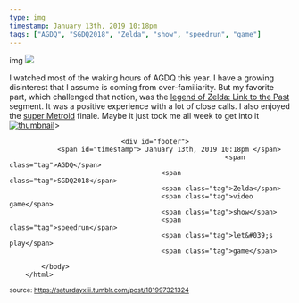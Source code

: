 ```yaml
---
type: img
timestamp: January 13th, 2019 10:18pm
tags: ["AGDQ", "SGDQ2018", "Zelda", "show", "speedrun", "game"]
---
```

img
<img src="https://saturdayxiii.github.io/media/181997321324.gif"/>
                                                                                          
I watched most of the waking hours of AGDQ this year.  I have a growing disinterest that I assume is coming from over-familiarity.  But my favorite part, which challenged that notion, was the <a href="https://youtu.be/Gcbhkqub6ZI" target="_blank">legend of Zelda: Link to the Past</a> segment.  It was a positive experience with a lot of close calls.  I also enjoyed the <a href="https://youtu.be/rbyV3MCR9xk" target="_blank">super Metroid</a> finale.  Maybe it just took me all week to get into it[![thumbnail](http://i3.ytimg.com/vi/ /maxresdefault.jpg)](https://www.youtube.com/watch?v= )> 
                                    
                
                
                
                
                                <div id="footer">
                <span id="timestamp"> January 13th, 2019 10:18pm </span>
                                                          <span class="tag">AGDQ</span>
                                          <span class="tag">SGDQ2018</span>
                                          <span class="tag">Zelda</span>
                                          <span class="tag">video game</span>
                                          <span class="tag">show</span>
                                          <span class="tag">speedrun</span>
                                          <span class="tag">let&#039;s play</span>
                                          <span class="tag">game</span>
                                                    
            </body>
        </html>

        
<small>source: https://saturdayxiii.tumblr.com/post/181997321324</small>